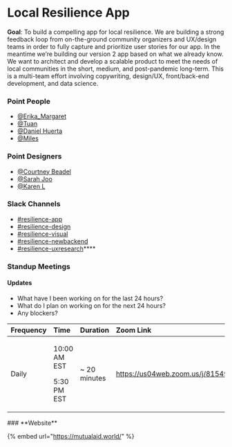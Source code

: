 # Local Resilience App

**Goal**: To build a compelling app for local resilience. We are building a strong feedback loop from on-the-ground community organizers and UX/design teams in order to fully capture and prioritize user stories for our app. In the meantime we’re building our version 2 app based on what we already know. We want to architect and develop a scalable product to meet the needs of local communities in the short, medium, and post-pandemic long-term. This is a multi-team effort involving copywriting, design/UX, front/back-end development, and data science. 

### **Point People**

* [@Erika\_Margaret](https://mutualaidworld.slack.com/team/U010AHXUN72) 
* [@Tuan](https://mutualaidworld.slack.com/team/UVD8UBX0B)
* [@Daniel Huerta](https://mutualaidworld.slack.com)
* [@Miles](https://mutualaidworld.slack.com/team/U0109L8SYH3)

### **Point Designers**

* [@Courtney Beadel](https://mutualaidworld.slack.com)
* [@Sarah Joo](https://mutualaidworld.slack.com)
* [@Karen L](https://mutualaidworld.slack.com)

### **Slack Channels**

* [\#resilience-app](https://mutualaidworld.slack.com/archives/C010VC3EN2G)
* [\#resilience-design](https://mutualaidworld.slack.com)
* [\#resilience-visual](https://mutualaidworld.slack.com)
* [\#resilience-newbackend](https://mutualaidworld.slack.com)
* [\#resilience-uxresearch](https://mutualaidworld.slack.com)\*\*\*\*

### Standup Meetings

#### Updates

* What have I been working on for the last 24 hours?
* What do I plan on working on for the next 24 hours?
* Any blockers?

<table>
  <thead>
    <tr>
      <th style="text-align:left">Frequency</th>
      <th style="text-align:left">Time</th>
      <th style="text-align:left">Duration</th>
      <th style="text-align:left">Zoom Link</th>
    </tr>
  </thead>
  <tbody>
    <tr>
      <td style="text-align:left">Daily</td>
      <td style="text-align:left">
        <p>10:00 AM EST</p>
        <p>5:30 PM EST</p>
      </td>
      <td style="text-align:left">~ 20 minutes</td>
      <td style="text-align:left"><a href="https://us04web.zoom.us/j/815495144">https://us04web.zoom.us/j/815495144</a>
      </td>
    </tr>
  </tbody>
</table>### **Website**

{% embed url="https://mutualaid.world/" %}



